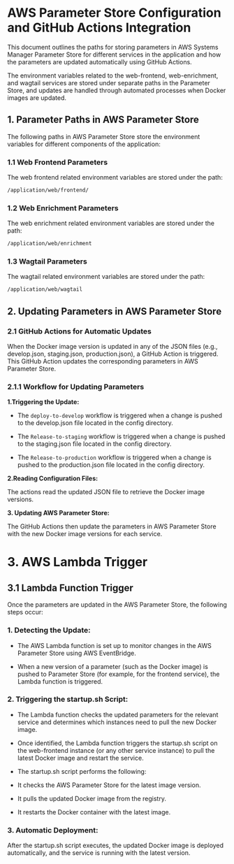 # AWS Parameter Store Configuration and GitHub Actions Integration

This document outlines the paths for storing parameters in AWS Systems Manager Parameter Store for different services in the application and how the parameters are updated automatically using GitHub Actions.

The environment variables related to the web-frontend, web-enrichment, and wagtail services are stored under separate paths in the Parameter Store, and updates are handled through automated processes when Docker images are updated.

## 1. Parameter Paths in AWS Parameter Store

The following paths in AWS Parameter Store store the environment variables for different components of the application:

### 1.1 Web Frontend Parameters

The web frontend related environment variables are stored under the path:

```bash
/application/web/frontend/
```

### 1.2 Web Enrichment Parameters

The web enrichment related environment variables are stored under the path:

```bash
/application/web/enrichment
```

### 1.3 Wagtail Parameters

The wagtail related environment variables are stored under the path:

```bash
/application/web/wagtail
```

## 2. Updating Parameters in AWS Parameter Store

### 2.1 GitHub Actions for Automatic Updates

When the Docker image version is updated in any of the JSON files (e.g., develop.json, staging.json, production.json), a GitHub Action is triggered. This GitHub Action updates the corresponding parameters in AWS Parameter Store.

### 2.1.1 Workflow for Updating Parameters

**1.Triggering the Update:**

- The `deploy-to-develop` workflow is triggered when a change is pushed to the develop.json file located in the config directory.

- The `Release-to-staging` workflow is triggered when a change is pushed to the staging.json file located in the config directory.

- The `Release-to-production` workflow is triggered when a change is pushed to the production.json file located in the config directory.

**2.Reading Configuration Files:**

The actions read the updated JSON file to retrieve the Docker image versions.

**3. Updating AWS Parameter Store:**

The GitHub Actions then update the parameters in AWS Parameter Store with the new Docker image versions for each service.

# 3. AWS Lambda Trigger

## 3.1 Lambda Function Trigger

Once the parameters are updated in the AWS Parameter Store, the following steps occur:

### 1. Detecting the Update:

- The AWS Lambda function is set up to monitor changes in the AWS Parameter Store using AWS EventBridge.

- When a new version of a parameter (such as the Docker image) is pushed to Parameter Store (for example, for the frontend service), the Lambda function is triggered.

### 2. Triggering the startup.sh Script:

- The Lambda function checks the updated parameters for the relevant service and determines which instances need to pull the new Docker image.

- Once identified, the Lambda function triggers the startup.sh script on the web-frontend instance (or any other service instance) to pull the latest Docker image and restart the service.

- The startup.sh script performs the following:

- It checks the AWS Parameter Store for the latest image version.

- It pulls the updated Docker image from the registry.

- It restarts the Docker container with the latest image.

### 3. Automatic Deployment:

After the startup.sh script executes, the updated Docker image is deployed automatically, and the service is running with the latest version.
